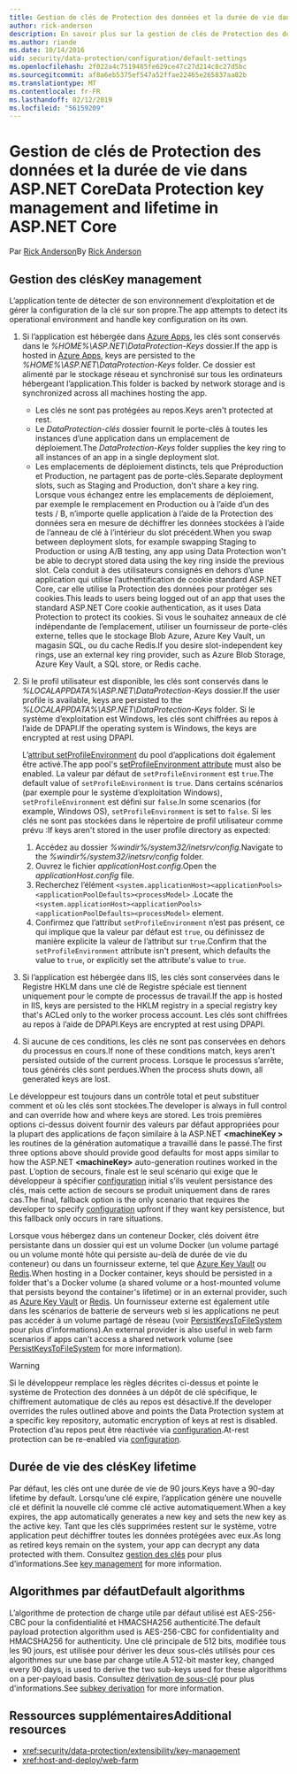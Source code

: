 ```yaml
---
title: Gestion de clés de Protection des données et la durée de vie dans ASP.NET Core
author: rick-anderson
description: En savoir plus sur la gestion de clés de Protection des données et la durée de vie dans ASP.NET Core.
ms.author: riande
ms.date: 10/14/2016
uid: security/data-protection/configuration/default-settings
ms.openlocfilehash: 2f022a4c7519485fe629ce47c27d214c8c27d5bc
ms.sourcegitcommit: af8a6eb5375ef547a52ffae22465e265837aa82b
ms.translationtype: MT
ms.contentlocale: fr-FR
ms.lasthandoff: 02/12/2019
ms.locfileid: "56159209"
---
```

# <a name="data-protection-key-management-and-lifetime-in-aspnet-core"></a><span data-ttu-id="49cbe-103">Gestion de clés de Protection des données et la durée de vie dans ASP.NET Core</span><span class="sxs-lookup"><span data-stu-id="49cbe-103">Data Protection key management and lifetime in ASP.NET Core</span></span>

<span data-ttu-id="49cbe-104">Par [Rick Anderson](https://twitter.com/RickAndMSFT)</span><span class="sxs-lookup"><span data-stu-id="49cbe-104">By [Rick Anderson](https://twitter.com/RickAndMSFT)</span></span>

## <a name="key-management"></a><span data-ttu-id="49cbe-105">Gestion des clés</span><span class="sxs-lookup"><span data-stu-id="49cbe-105">Key management</span></span>

<span data-ttu-id="49cbe-106">L’application tente de détecter de son environnement d’exploitation et de gérer la configuration de la clé sur son propre.</span><span class="sxs-lookup"><span data-stu-id="49cbe-106">The app attempts to detect its operational environment and handle key configuration on its own.</span></span>

1. <span data-ttu-id="49cbe-107">Si l’application est hébergée dans [Azure Apps](https://azure.microsoft.com/services/app-service/), les clés sont conservés dans le *%HOME%\ASP.NET\DataProtection-Keys* dossier.</span><span class="sxs-lookup"><span data-stu-id="49cbe-107">If the app is hosted in [Azure Apps](https://azure.microsoft.com/services/app-service/), keys are persisted to the *%HOME%\ASP.NET\DataProtection-Keys* folder.</span></span> <span data-ttu-id="49cbe-108">Ce dossier est alimenté par le stockage réseau et synchronisé sur tous les ordinateurs hébergeant l’application.</span><span class="sxs-lookup"><span data-stu-id="49cbe-108">This folder is backed by network storage and is synchronized across all machines hosting the app.</span></span>
   * <span data-ttu-id="49cbe-109">Les clés ne sont pas protégées au repos.</span><span class="sxs-lookup"><span data-stu-id="49cbe-109">Keys aren't protected at rest.</span></span>
   * <span data-ttu-id="49cbe-110">Le *DataProtection-clés* dossier fournit le porte-clés à toutes les instances d’une application dans un emplacement de déploiement.</span><span class="sxs-lookup"><span data-stu-id="49cbe-110">The *DataProtection-Keys* folder supplies the key ring to all instances of an app in a single deployment slot.</span></span>
   * <span data-ttu-id="49cbe-111">Les emplacements de déploiement distincts, tels que Préproduction et Production, ne partagent pas de porte-clés.</span><span class="sxs-lookup"><span data-stu-id="49cbe-111">Separate deployment slots, such as Staging and Production, don't share a key ring.</span></span> <span data-ttu-id="49cbe-112">Lorsque vous échangez entre les emplacements de déploiement, par exemple le remplacement en Production ou à l’aide d’un des tests / B, n’importe quelle application à l’aide de la Protection des données sera en mesure de déchiffrer les données stockées à l’aide de l’anneau de clé à l’intérieur du slot précédent.</span><span class="sxs-lookup"><span data-stu-id="49cbe-112">When you swap between deployment slots, for example swapping Staging to Production or using A/B testing, any app using Data Protection won't be able to decrypt stored data using the key ring inside the previous slot.</span></span> <span data-ttu-id="49cbe-113">Cela conduit à des utilisateurs consignés en dehors d’une application qui utilise l’authentification de cookie standard ASP.NET Core, car elle utilise la Protection des données pour protéger ses cookies.</span><span class="sxs-lookup"><span data-stu-id="49cbe-113">This leads to users being logged out of an app that uses the standard ASP.NET Core cookie authentication, as it uses Data Protection to protect its cookies.</span></span> <span data-ttu-id="49cbe-114">Si vous le souhaitez anneaux de clé indépendante de l’emplacement, utiliser un fournisseur de porte-clés externe, telles que le stockage Blob Azure, Azure Key Vault, un magasin SQL, ou du cache Redis.</span><span class="sxs-lookup"><span data-stu-id="49cbe-114">If you desire slot-independent key rings, use an external key ring provider, such as Azure Blob Storage, Azure Key Vault, a SQL store, or Redis cache.</span></span>

1. <span data-ttu-id="49cbe-115">Si le profil utilisateur est disponible, les clés sont conservés dans le *%LOCALAPPDATA%\ASP.NET\DataProtection-Keys* dossier.</span><span class="sxs-lookup"><span data-stu-id="49cbe-115">If the user profile is available, keys are persisted to the *%LOCALAPPDATA%\ASP.NET\DataProtection-Keys* folder.</span></span> <span data-ttu-id="49cbe-116">Si le système d’exploitation est Windows, les clés sont chiffrées au repos à l’aide de DPAPI.</span><span class="sxs-lookup"><span data-stu-id="49cbe-116">If the operating system is Windows, the keys are encrypted at rest using DPAPI.</span></span>

   <span data-ttu-id="49cbe-117">L’[attribut setProfileEnvironment](/iis/configuration/system.applicationhost/applicationpools/add/processmodel#configuration) du pool d’applications doit également être activé.</span><span class="sxs-lookup"><span data-stu-id="49cbe-117">The app pool's [setProfileEnvironment attribute](/iis/configuration/system.applicationhost/applicationpools/add/processmodel#configuration) must also be enabled.</span></span> <span data-ttu-id="49cbe-118">La valeur par défaut de `setProfileEnvironment` est `true`.</span><span class="sxs-lookup"><span data-stu-id="49cbe-118">The default value of `setProfileEnvironment` is `true`.</span></span> <span data-ttu-id="49cbe-119">Dans certains scénarios (par exemple pour le système d’exploitation Windows), `setProfileEnvironment` est défini sur `false`.</span><span class="sxs-lookup"><span data-stu-id="49cbe-119">In some scenarios (for example, Windows OS), `setProfileEnvironment` is set to `false`.</span></span> <span data-ttu-id="49cbe-120">Si les clés ne sont pas stockées dans le répertoire de profil utilisateur comme prévu :</span><span class="sxs-lookup"><span data-stu-id="49cbe-120">If keys aren't stored in the user profile directory as expected:</span></span>

   1. <span data-ttu-id="49cbe-121">Accédez au dossier *%windir%/system32/inetsrv/config*.</span><span class="sxs-lookup"><span data-stu-id="49cbe-121">Navigate to the *%windir%/system32/inetsrv/config* folder.</span></span>
   1. <span data-ttu-id="49cbe-122">Ouvrez le fichier *applicationHost.config*.</span><span class="sxs-lookup"><span data-stu-id="49cbe-122">Open the *applicationHost.config* file.</span></span>
   1. <span data-ttu-id="49cbe-123">Recherchez l’élément `<system.applicationHost><applicationPools><applicationPoolDefaults><processModel>` .</span><span class="sxs-lookup"><span data-stu-id="49cbe-123">Locate the `<system.applicationHost><applicationPools><applicationPoolDefaults><processModel>` element.</span></span>
   1. <span data-ttu-id="49cbe-124">Confirmez que l’attribut `setProfileEnvironment` n’est pas présent, ce qui implique que la valeur par défaut est `true`, ou définissez de manière explicite la valeur de l’attribut sur `true`.</span><span class="sxs-lookup"><span data-stu-id="49cbe-124">Confirm that the `setProfileEnvironment` attribute isn't present, which defaults the value to `true`, or explicitly set the attribute's value to `true`.</span></span>

1. <span data-ttu-id="49cbe-125">Si l’application est hébergée dans IIS, les clés sont conservées dans le Registre HKLM dans une clé de Registre spéciale est tiennent uniquement pour le compte de processus de travail.</span><span class="sxs-lookup"><span data-stu-id="49cbe-125">If the app is hosted in IIS, keys are persisted to the HKLM registry in a special registry key that's ACLed only to the worker process account.</span></span> <span data-ttu-id="49cbe-126">Les clés sont chiffrées au repos à l’aide de DPAPI.</span><span class="sxs-lookup"><span data-stu-id="49cbe-126">Keys are encrypted at rest using DPAPI.</span></span>

1. <span data-ttu-id="49cbe-127">Si aucune de ces conditions, les clés ne sont pas conservées en dehors du processus en cours.</span><span class="sxs-lookup"><span data-stu-id="49cbe-127">If none of these conditions match, keys aren't persisted outside of the current process.</span></span> <span data-ttu-id="49cbe-128">Lorsque le processus s’arrête, tous générés clés sont perdues.</span><span class="sxs-lookup"><span data-stu-id="49cbe-128">When the process shuts down, all generated keys are lost.</span></span>

<span data-ttu-id="49cbe-129">Le développeur est toujours dans un contrôle total et peut substituer comment et où les clés sont stockées.</span><span class="sxs-lookup"><span data-stu-id="49cbe-129">The developer is always in full control and can override how and where keys are stored.</span></span> <span data-ttu-id="49cbe-130">Les trois premières options ci-dessus doivent fournir des valeurs par défaut appropriées pour la plupart des applications de façon similaire à la ASP.NET  **\<machineKey >** les routines de la génération automatique a travaillé dans le passé.</span><span class="sxs-lookup"><span data-stu-id="49cbe-130">The first three options above should provide good defaults for most apps similar to how the ASP.NET **\<machineKey>** auto-generation routines worked in the past.</span></span> <span data-ttu-id="49cbe-131">L’option de secours, finale est le seul scénario qui exige que le développeur à spécifier [configuration](xref:security/data-protection/configuration/overview) initial s’ils veulent persistance des clés, mais cette action de secours se produit uniquement dans de rares cas.</span><span class="sxs-lookup"><span data-stu-id="49cbe-131">The final, fallback option is the only scenario that requires the developer to specify [configuration](xref:security/data-protection/configuration/overview) upfront if they want key persistence, but this fallback only occurs in rare situations.</span></span>

<span data-ttu-id="49cbe-132">Lorsque vous hébergez dans un conteneur Docker, clés doivent être persistante dans un dossier qui est un volume Docker (un volume partagé ou un volume monté hôte qui persiste au-delà de durée de vie du conteneur) ou dans un fournisseur externe, tel que [Azure Key Vault](https://azure.microsoft.com/services/key-vault/) ou [Redis](https://redis.io/).</span><span class="sxs-lookup"><span data-stu-id="49cbe-132">When hosting in a Docker container, keys should be persisted in a folder that's a Docker volume (a shared volume or a host-mounted volume that persists beyond the container's lifetime) or in an external provider, such as [Azure Key Vault](https://azure.microsoft.com/services/key-vault/) or [Redis](https://redis.io/).</span></span> <span data-ttu-id="49cbe-133">Un fournisseur externe est également utile dans les scénarios de batterie de serveurs web si les applications ne peut pas accéder à un volume partagé de réseau (voir [PersistKeysToFileSystem](xref:security/data-protection/configuration/overview#persistkeystofilesystem) pour plus d’informations).</span><span class="sxs-lookup"><span data-stu-id="49cbe-133">An external provider is also useful in web farm scenarios if apps can't access a shared network volume (see [PersistKeysToFileSystem](xref:security/data-protection/configuration/overview#persistkeystofilesystem) for more information).</span></span>

> [!WARNING]
> <span data-ttu-id="49cbe-134">Si le développeur remplace les règles décrites ci-dessus et pointe le système de Protection des données à un dépôt de clé spécifique, le chiffrement automatique de clés au repos est désactivé.</span><span class="sxs-lookup"><span data-stu-id="49cbe-134">If the developer overrides the rules outlined above and points the Data Protection system at a specific key repository, automatic encryption of keys at rest is disabled.</span></span> <span data-ttu-id="49cbe-135">Protection d’au repos peut être réactivée via [configuration](xref:security/data-protection/configuration/overview).</span><span class="sxs-lookup"><span data-stu-id="49cbe-135">At-rest protection can be re-enabled via [configuration](xref:security/data-protection/configuration/overview).</span></span>

## <a name="key-lifetime"></a><span data-ttu-id="49cbe-136">Durée de vie des clés</span><span class="sxs-lookup"><span data-stu-id="49cbe-136">Key lifetime</span></span>

<span data-ttu-id="49cbe-137">Par défaut, les clés ont une durée de vie de 90 jours.</span><span class="sxs-lookup"><span data-stu-id="49cbe-137">Keys have a 90-day lifetime by default.</span></span> <span data-ttu-id="49cbe-138">Lorsqu’une clé expire, l’application génère une nouvelle clé et définit la nouvelle clé comme clé active automatiquement.</span><span class="sxs-lookup"><span data-stu-id="49cbe-138">When a key expires, the app automatically generates a new key and sets the new key as the active key.</span></span> <span data-ttu-id="49cbe-139">Tant que les clés supprimées restent sur le système, votre application peut déchiffrer toutes les données protégées avec eux.</span><span class="sxs-lookup"><span data-stu-id="49cbe-139">As long as retired keys remain on the system, your app can decrypt any data protected with them.</span></span> <span data-ttu-id="49cbe-140">Consultez [gestion des clés](xref:security/data-protection/implementation/key-management#key-expiration-and-rolling) pour plus d’informations.</span><span class="sxs-lookup"><span data-stu-id="49cbe-140">See [key management](xref:security/data-protection/implementation/key-management#key-expiration-and-rolling) for more information.</span></span>

## <a name="default-algorithms"></a><span data-ttu-id="49cbe-141">Algorithmes par défaut</span><span class="sxs-lookup"><span data-stu-id="49cbe-141">Default algorithms</span></span>

<span data-ttu-id="49cbe-142">L’algorithme de protection de charge utile par défaut utilisé est AES-256-CBC pour la confidentialité et HMACSHA256 authenticité.</span><span class="sxs-lookup"><span data-stu-id="49cbe-142">The default payload protection algorithm used is AES-256-CBC for confidentiality and HMACSHA256 for authenticity.</span></span> <span data-ttu-id="49cbe-143">Une clé principale de 512 bits, modifiée tous les 90 jours, est utilisée pour dériver les deux sous-clés utilisés pour ces algorithmes sur une base par charge utile.</span><span class="sxs-lookup"><span data-stu-id="49cbe-143">A 512-bit master key, changed every 90 days, is used to derive the two sub-keys used for these algorithms on a per-payload basis.</span></span> <span data-ttu-id="49cbe-144">Consultez [dérivation de sous-clé](xref:security/data-protection/implementation/subkeyderivation#additional-authenticated-data-and-subkey-derivation) pour plus d’informations.</span><span class="sxs-lookup"><span data-stu-id="49cbe-144">See [subkey derivation](xref:security/data-protection/implementation/subkeyderivation#additional-authenticated-data-and-subkey-derivation) for more information.</span></span>

## <a name="additional-resources"></a><span data-ttu-id="49cbe-145">Ressources supplémentaires</span><span class="sxs-lookup"><span data-stu-id="49cbe-145">Additional resources</span></span>

* <xref:security/data-protection/extensibility/key-management>
* <xref:host-and-deploy/web-farm>
